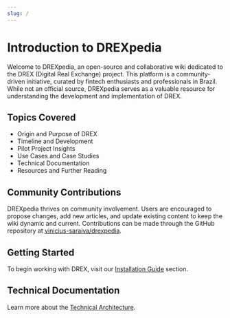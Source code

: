 ```yaml
---
slug: /
---
```


# Introduction to DREXpedia

Welcome to DREXpedia, an open-source and collaborative wiki dedicated to the DREX (Digital Real Exchange) project. This platform is a community-driven initiative, curated by fintech enthusiasts and professionals in Brazil. While not an official source, DREXpedia serves as a valuable resource for understanding the development and implementation of DREX.

## Topics Covered

- Origin and Purpose of DREX
- Timeline and Development 
- Pilot Project Insights
- Use Cases and Case Studies
- Technical Documentation
- Resources and Further Reading

## Community Contributions

DREXpedia thrives on community involvement. Users are encouraged to propose changes, add new articles, and update existing content to keep the wiki dynamic and current. Contributions can be made through the GitHub repository at [vinicius-saraiva/drexpedia](https://github.com/vinicius-saraiva/drexpedia).

## Getting Started

To begin working with DREX, visit our [Installation Guide](getting-started/installation) section.

## Technical Documentation

Learn more about the [Technical Architecture](technical-architecture/overview).